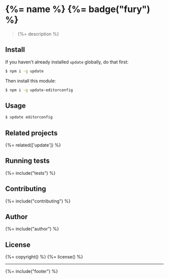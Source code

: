 # {%= name %} {%= badge("fury") %}

> {%= description %}

## Install

If you haven't already installed `update` globally, do that first:

```sh
$ npm i -g update
```

Then install this module:

```sh
$ npm i -g update-editorconfig
```

## Usage

```sh
$ update editorconfig
```

## Related projects
{%= related(['update']) %}  

## Running tests
{%= include("tests") %}

## Contributing
{%= include("contributing") %}

## Author
{%= include("author") %}

## License
{%= copyright() %}
{%= license() %}

***

{%= include("footer") %}
